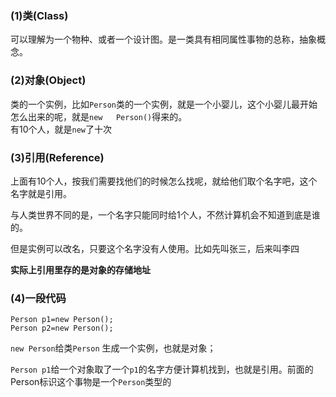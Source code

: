 ### (1)类(Class)    

可以理解为一个物种、或者一个设计图。是一类具有相同属性事物的总称，抽象概念。   

### (2)对象(Object)   

类的一个实例，比如`Person`类的一个实例，就是一个小婴儿，这个小婴儿最开始怎么出来的呢，就是`new   Person()`得来的。    
有10个人，就是`new`了十次   

### (3)引用(Reference)    

上面有10个人，按我们需要找他们的时候怎么找呢，就给他们取个名字吧，这个名字就是引用。    

与人类世界不同的是，一个名字只能同时给1个人，不然计算机会不知道到底是谁的。    

但是实例可以改名，只要这个名字没有人使用。比如先叫张三，后来叫李四    

**实际上引用里存的是对象的存储地址**
### (4)一段代码   
```
Person p1=new Person();
Person p2=new Person();
```      
`new Person`给类`Person` 生成一个实例，也就是对象；    

`Person p1`给一个对象取了一个`p1`的名字方便计算机找到，也就是引用。前面的Person标识这个事物是一个`Person`类型的


